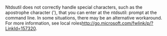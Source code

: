 <Token xmlns:xlink="http://www.w3.org/1999/xlink">Ntdsutil does not correctly handle special characters, such as the apostrophe character ('), that you can enter at the <system xmlns="http://ddue.schemas.microsoft.com/authoring/2003/5">ntdsutil:</system> prompt at the command line. In some situations, there may be an alternative workaround. For more information, see <externalLink xmlns="http://ddue.schemas.microsoft.com/authoring/2003/5"><linkText>local roles</linkText><linkUri>http://go.microsoft.com/fwlink/p/?LinkId=157320</linkUri></externalLink>.</Token>